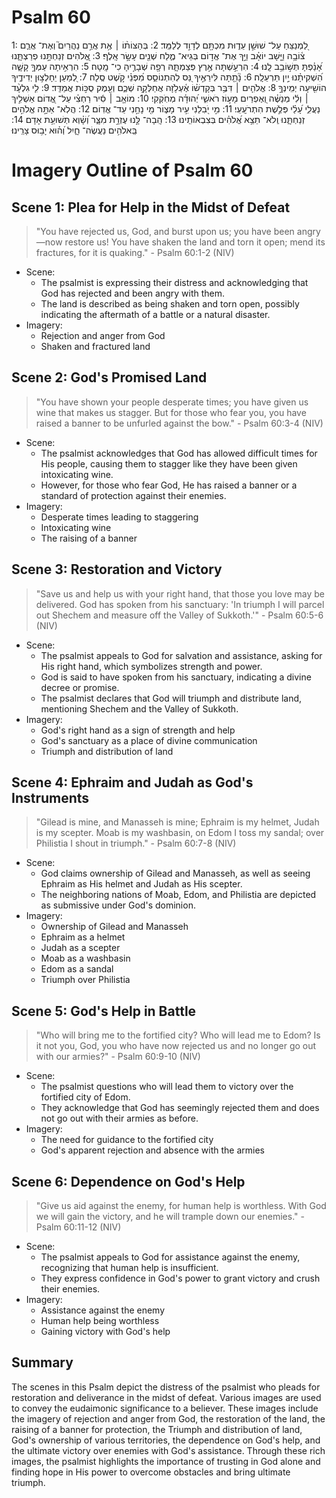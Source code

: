 # Psalm 60
1: לַ֭מְנַצֵּחַ עַל־ שׁוּשַׁ֣ן עֵד֑וּת מִכְתָּ֖ם לְדָוִ֣ד לְלַמֵּֽד׃
2: בְּהַצּוֹת֨וֹ ׀ אֶ֥ת אֲרַ֣ם נַהֲרַיִם֮ וְאֶת־ אֲרַ֪ם צ֫וֹבָ֥ה וַיָּ֤שָׁב יוֹאָ֗ב וַיַּ֣ךְ אֶת־ אֱד֣וֹם בְּגֵיא־ מֶ֑לַח שְׁנֵ֖ים עָשָׂ֣ר אָֽלֶף׃
3: אֱ֭לֹהִים זְנַחְתָּ֣נוּ פְרַצְתָּ֑נוּ אָ֝נַ֗פְתָּ תְּשׁ֣וֹבֵ֥ב לָֽנוּ׃
4: הִרְעַ֣שְׁתָּה אֶ֣רֶץ פְּצַמְתָּ֑הּ רְפָ֖ה שְׁבָרֶ֣יהָ כִי־ מָֽטָה׃
5: הִרְאִ֣יתָה עַמְּךָ֣ קָשָׁ֑ה הִ֝שְׁקִיתָ֗נוּ יַ֣יִן תַּרְעֵלָֽה׃
6: נָ֘תַ֤תָּה לִּירֵאֶ֣יךָ נֵּ֭ס לְהִתְנוֹסֵ֑ס מִ֝פְּנֵ֗י קֹ֣שֶׁט סֶֽלָה׃
7: לְ֭מַעַן יֵחָלְצ֣וּן יְדִידֶ֑יךָ הוֹשִׁ֖יעָה יְמִֽינְךָ֣
8: אֱלֹהִ֤ים ׀ דִּבֶּ֥ר בְּקָדְשׁ֗וֹ אֶ֫עְלֹ֥זָה אֲחַלְּקָ֥ה שְׁכֶ֑ם וְעֵ֖מֶק סֻכּ֣וֹת אֲמַדֵּֽד׃
9: לִ֤י גִלְעָ֨ד ׀ וְלִ֬י מְנַשֶּׁ֗ה וְ֭אֶפְרַיִם מָע֣וֹז רֹאשִׁ֑י יְ֝הוּדָ֗ה מְחֹֽקְקִי׃
10: מוֹאָ֤ב ׀ סִ֬יר רַחְצִ֗י עַל־ אֱ֭דוֹם אַשְׁלִ֣יךְ נַעֲלִ֑י עָ֝לַ֗י פְּלֶ֣שֶׁת הִתְרֹעָֽעִֽי׃
11: מִ֣י יֹ֭בִלֵנִי עִ֣יר מָצ֑וֹר מִ֖י נָחַ֣נִי עַד־ אֱדֽוֹם׃
12: הֲלֹֽא־ אַתָּ֣ה אֱלֹהִ֣ים זְנַחְתָּ֑נוּ וְֽלֹא־ תֵצֵ֥א אֱ֝לֹהִ֗ים בְּצִבְאוֹתֵֽינוּ׃
13: הָֽבָה־ לָּ֣נוּ עֶזְרָ֣ת מִצָּ֑ר וְ֝שָׁ֗וְא תְּשׁוּעַ֥ת אָדָם׃
14: בֵּֽאלֹהִ֥ים נַעֲשֶׂה־ חָ֑יִל וְ֝ה֗וּא יָב֥וּס צָרֵֽינוּ׃

# Imagery Outline of Psalm 60

## Scene 1: Plea for Help in the Midst of Defeat

> "You have rejected us, God, and burst upon us; you have been angry—now restore us! You have shaken the land and torn it open; mend its fractures, for it is quaking." - Psalm 60:1-2 (NIV)

- Scene:
  - The psalmist is expressing their distress and acknowledging that God has rejected and been angry with them.
  - The land is described as being shaken and torn open, possibly indicating the aftermath of a battle or a natural disaster.
- Imagery:
  - Rejection and anger from God
  - Shaken and fractured land

## Scene 2: God's Promised Land

> "You have shown your people desperate times; you have given us wine that makes us stagger. But for those who fear you, you have raised a banner to be unfurled against the bow." - Psalm 60:3-4 (NIV)

- Scene:
  - The psalmist acknowledges that God has allowed difficult times for His people, causing them to stagger like they have been given intoxicating wine.
  - However, for those who fear God, He has raised a banner or a standard of protection against their enemies.
- Imagery:
  - Desperate times leading to staggering
  - Intoxicating wine
  - The raising of a banner

## Scene 3: Restoration and Victory

> "Save us and help us with your right hand, that those you love may be delivered. God has spoken from his sanctuary: 'In triumph I will parcel out Shechem and measure off the Valley of Sukkoth.'" - Psalm 60:5-6 (NIV)

- Scene:
  - The psalmist appeals to God for salvation and assistance, asking for His right hand, which symbolizes strength and power.
  - God is said to have spoken from his sanctuary, indicating a divine decree or promise.
  - The psalmist declares that God will triumph and distribute land, mentioning Shechem and the Valley of Sukkoth.
- Imagery:
  - God's right hand as a sign of strength and help
  - God's sanctuary as a place of divine communication
  - Triumph and distribution of land

## Scene 4: Ephraim and Judah as God's Instruments

> "Gilead is mine, and Manasseh is mine; Ephraim is my helmet, Judah is my scepter. Moab is my washbasin, on Edom I toss my sandal; over Philistia I shout in triumph." - Psalm 60:7-8 (NIV)

- Scene:
  - God claims ownership of Gilead and Manasseh, as well as seeing Ephraim as His helmet and Judah as His scepter.
  - The neighboring nations of Moab, Edom, and Philistia are depicted as submissive under God's dominion.
- Imagery:
  - Ownership of Gilead and Manasseh
  - Ephraim as a helmet
  - Judah as a scepter
  - Moab as a washbasin
  - Edom as a sandal
  - Triumph over Philistia

## Scene 5: God's Help in Battle

> "Who will bring me to the fortified city? Who will lead me to Edom? Is it not you, God, you who have now rejected us and no longer go out with our armies?" - Psalm 60:9-10 (NIV)

- Scene:
  - The psalmist questions who will lead them to victory over the fortified city of Edom.
  - They acknowledge that God has seemingly rejected them and does not go out with their armies as before.
- Imagery:
  - The need for guidance to the fortified city
  - God's apparent rejection and absence with the armies

## Scene 6: Dependence on God's Help

> "Give us aid against the enemy, for human help is worthless. With God we will gain the victory, and he will trample down our enemies." - Psalm 60:11-12 (NIV)

- Scene:
  - The psalmist appeals to God for assistance against the enemy, recognizing that human help is insufficient.
  - They express confidence in God's power to grant victory and crush their enemies.
- Imagery:
  - Assistance against the enemy
  - Human help being worthless
  - Gaining victory with God's help

## Summary

The scenes in this Psalm depict the distress of the psalmist who pleads for restoration and deliverance in the midst of defeat. Various images are used to convey the eudaimonic significance to a believer. These images include the imagery of rejection and anger from God, the restoration of the land, the raising of a banner for protection, the Triumph and distribution of land, God's ownership of various territories, the dependence on God's help, and the ultimate victory over enemies with God's assistance. Through these rich images, the psalmist highlights the importance of trusting in God alone and finding hope in His power to overcome obstacles and bring ultimate triumph.